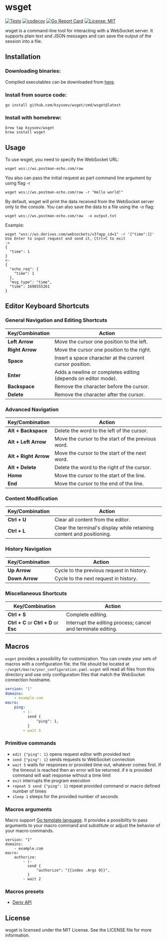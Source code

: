 # wsget

[![Tests](https://github.com/ksysoev/wsget/actions/workflows/main.yml/badge.svg)](https://github.com/ksysoev/wsget/actions/workflows/main.yml)
[![codecov](https://codecov.io/gh/ksysoev/wsget/graph/badge.svg?token=JKPRCA5SSV)](https://codecov.io/gh/ksysoev/wsget)
[![Go Report Card](https://goreportcard.com/badge/github.com/ksysoev/wsget)](https://goreportcard.com/report/github.com/ksysoev/wsget)
[![License: MIT](https://img.shields.io/badge/License-MIT-blue.svg)](https://opensource.org/licenses/MIT)

wsget is a command-line tool for interacting with a WebSocket server. It supports plain text and JSON messages and can save the output of the session into a file.

## Installation

### Downloading binaries:

Compiled executables can be downloaded from [here](https://github.com/ksysoev/wsget/releases).

### Install from source code:

```
go install github.com/ksysoev/wsget/cmd/wsget@latest
```

### Install with homebrew:

```
brew tap ksysoev/wsget
brew install wsget
```

## Usage

To use wsget, you need to specify the WebSocket URL:

```
wsget wss://ws.postman-echo.com/raw
```


You also can pass the initial request as part command line argument by using flag -r

```
wsget wss://ws.postman-echo.com/raw -r "Hello world!"
```


By default, wsget will print the data received from the WebSocket server only to the console. You can also save the data to a file using the -o flag:

```
wsget wss://ws.postman-echo.com/raw  -o output.txt
```

Example:

```
wsget "wss://ws.derivws.com/websockets/v3?app_id=1" -r '{"time":1}'
Use Enter to input request and send it, Ctrl+C to exit
->
{
  "time": 1
}
<-
{
  "echo_req": {
    "time": 1
  },
  "msg_type": "time",
  "time": 1698555261
}
```
## Editor Keyboard Shortcuts

### General Navigation and Editing Shortcuts

| Key/Combination | Action |
| --- |---|
| **Left Arrow** | Move the cursor one position to the left. |
| **Right Arrow** | Move the cursor one position to the right. |
| **Space** | Insert a space character at the current cursor position. |
| **Enter** | Adds a newline or completes editing (depends on editor mode). |
| **Backspace** | Remove the character before the cursor. |
| **Delete** | Remove the character after the cursor. |

### Advanced Navigation

| Key/Combination | Action |
|---| --- |
| **Alt + Backspace** | Delete the word to the left of the cursor. |
| **Alt + Left Arrow** | Move the cursor to the start of the previous word. |
| **Alt + Right Arrow** | Move the cursor to the start of the next word. |
| **Alt + Delete** | Delete the word to the right of the cursor. |
| **Home** | Move the cursor to the start of the line. |
| **End** | Move the cursor to the end of the line. |

### Content Modification

| Key/Combination | Action |
| --- | --- |
| **Ctrl + U** | Clear all content from the editor. |
| **Ctrl + L** | Clear the terminal's display while retaining content and positioning. |

### History Navigation

| Key/Combination | Action |
| --- | --- |
| **Up Arrow** | Cycle to the previous request in history. |
| **Down Arrow** | Cycle to the next request in history. |

### Miscellaneous Shortcuts

| Key/Combination | Action |
|---| --- |
| **Ctrl + S** | Complete editing. |
| **Ctrl + C** or **Ctrl + D** or **Esc** | Interrupt the editing process; cancel and terminate editing. |

## Macros

`wsget` provides a possibility for customization. You can create your sets of macros with a configuration file. the file should be located at `~/wsget/macro/your_configuration.yaml`. `wsget` will read all files from this directory and use only configuration files that match the WebSocket connection hostname.

```yaml
version: "1"
domains:
    - example.com
macro:
    ping:
        - |-
          send {
              "ping": 1,
          }
        - wait 5
```

### Primitive commands

- `edit {"ping": 1}` opens request editor with provided text
- `send {"ping": 1}` sends requests to WebSocket connection
- `wait 5` waits for responses or provided time out, whatever comes first. If the timeout is reached then an error will be returned. if `0` is provided command will wait response without a time limit
- `exit` interrupts the program execution
- `repeat 5 send {"ping": 1}` repeat provided command or macro defined number of times
- `sleep 1` sleeps for the provided number of seconds

### Macros arguments

Macro support [Go template language](https://pkg.go.dev/text/template). It provides a possibility to pass arguments to your macro command and substitute or adjust the behavior of your macro commands.

```
version: "1"
domains:
    - example.com
macro:
    authorize:
        - |-
          send {
              "authorize": "{{index .Args 0}}",
          }
        - wait 2
```

### Macros presets

- [Deriv API](https://github.com/ksysoev/wsget-deriv-api)

## License

wsget is licensed under the MIT License. See the LICENSE file for more information.